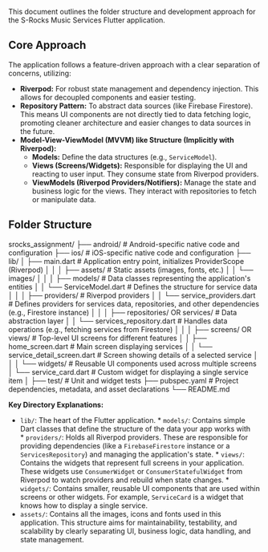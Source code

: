This document outlines the folder structure and development approach for the S-Rocks Music Services Flutter application.

## Core Approach

The application follows a feature-driven approach with a clear separation of concerns, utilizing:

*   **Riverpod:** For robust state management and dependency injection. This allows for decoupled components and easier testing.
*   **Repository Pattern:** To abstract data sources (like Firebase Firestore). This means UI components are not directly tied to data fetching logic, promoting cleaner architecture and easier changes to data sources in the future.
*   **Model-View-ViewModel (MVVM) like Structure (Implicitly with Riverpod):**
    *   **Models:** Define the data structures (e.g., `ServiceModel`).
    *   **Views (Screens/Widgets):** Responsible for displaying the UI and reacting to user input. They consume state from Riverpod providers.
    *   **ViewModels (Riverpod Providers/Notifiers):** Manage the state and business logic for the views. They interact with repositories to fetch or manipulate data.

## Folder Structure
srocks_assignment/ ├── android/                      # Android-specific native code and configuration ├── ios/                          # iOS-specific native code and configuration ├── lib/ │   ├── main.dart             # Application entry point, initializes ProviderScope (Riverpod) │   │ │   ├── assets/               # Static assets (images, fonts, etc.) │   │   └── images/ │   │ │   ├── models/               # Data classes representing the application's entities │   │   └── ServiceModel.dart     # Defines the structure for service data │   │ │   ├── providers/            # Riverpod providers │   │   └── service_providers.dart # Defines providers for services data, repositories, and other dependencies (e.g., Firestore instance) │   │ │   ├── repositories/ OR services/ # Data abstraction layer │   │   └── services_repository.dart # Handles data operations (e.g., fetching services from Firestore) │   │ │   ├── screens/ OR views/  # Top-level UI screens for different features │   │   ├── home_screen.dart      # Main screen displaying services │   │   └── service_detail_screen.dart # Screen showing details of a selected service │   │ │   └── widgets/              # Reusable UI components used across multiple screens │       └── service_card.dart     # Custom widget for displaying a single service item │ ├── test/                         # Unit and widget tests ├── pubspec.yaml                  # Project dependencies, metadata, and asset declarations └── README.md 


**Key Directory Explanations:**

  *   `lib/`: The heart of the Flutter application.
    *   `models/`: Contains simple Dart classes that define the structure of the data your app works with \
    *   `providers/`: Holds all Riverpod providers. These are responsible for providing dependencies (like a `FirebaseFirestore` instance or a `ServicesRepository`) and managing the application's state.
    *   `views/`: Contains the widgets that represent full screens in your application. These widgets use `ConsumerWidget` or `ConsumerStatefulWidget` from Riverpod to watch providers and rebuild when state changes.
    *   `widgets/`: Contains smaller, reusable UI components that are used within screens or other widgets. For example, `ServiceCard` is a widget that knows how to display a single service.
  *   `assets/`: Contains all the images, icons and fonts used in this application.
This structure aims for maintainability, testability, and scalability by clearly separating UI, business logic, data handling, and state management.
